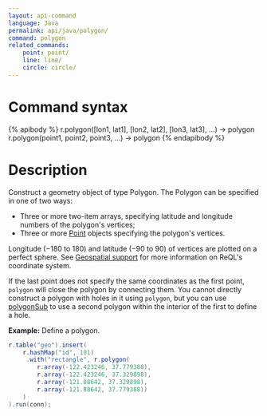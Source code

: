 ```yaml
---
layout: api-command
language: Java
permalink: api/java/polygon/
command: polygon
related_commands:
    point: point/
    line: line/
    circle: circle/
---
```

# Command syntax #

{% apibody %}
r.polygon([lon1, lat1], [lon2, lat2], [lon3, lat3], ...) &rarr; polygon
r.polygon(point1, point2, point3, ...) &rarr; polygon
{% endapibody %}

# Description #

Construct a geometry object of type Polygon. The Polygon can be specified in one of two ways:

* Three or more two-item arrays, specifying latitude and longitude numbers of the polygon's vertices;
* Three or more [Point](/api/java/point) objects specifying the polygon's vertices.

<!-- break -->

Longitude (&minus;180 to 180) and latitude (&minus;90 to 90) of vertices are plotted on a perfect sphere. See [Geospatial support](/docs/geo-support/) for more information on ReQL's coordinate system.

If the last point does not specify the same coordinates as the first point, `polygon` will close the polygon by connecting them. You cannot directly construct a polygon with holes in it using `polygon`, but you can use [polygonSub](/api/java/polygon_sub) to use a second polygon within the interior of the first to define a hole.


__Example:__ Define a polygon.

```java
r.table("geo").insert(
    r.hashMap("id", 101)
     .with("rectangle", r.polygon(
        r.array(-122.423246, 37.779388),
        r.array(-122.423246, 37.329898),
        r.array(-121.88642, 37.329898),
        r.array(-121.88642, 37.779388))
    )
).run(conn);
```
